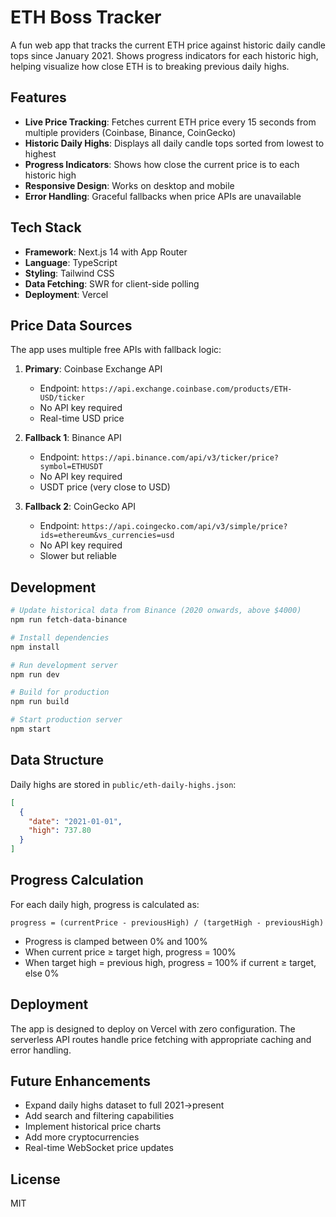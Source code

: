 # ETH Boss Tracker

A fun web app that tracks the current ETH price against historic daily candle tops since January 2021. Shows progress indicators for each historic high, helping visualize how close ETH is to breaking previous daily highs.

## Features

- **Live Price Tracking**: Fetches current ETH price every 15 seconds from multiple providers (Coinbase, Binance, CoinGecko)
- **Historic Daily Highs**: Displays all daily candle tops sorted from lowest to highest
- **Progress Indicators**: Shows how close the current price is to each historic high
- **Responsive Design**: Works on desktop and mobile
- **Error Handling**: Graceful fallbacks when price APIs are unavailable

## Tech Stack

- **Framework**: Next.js 14 with App Router
- **Language**: TypeScript
- **Styling**: Tailwind CSS
- **Data Fetching**: SWR for client-side polling
- **Deployment**: Vercel

## Price Data Sources

The app uses multiple free APIs with fallback logic:

1. **Primary**: Coinbase Exchange API
   - Endpoint: `https://api.exchange.coinbase.com/products/ETH-USD/ticker`
   - No API key required
   - Real-time USD price

2. **Fallback 1**: Binance API
   - Endpoint: `https://api.binance.com/api/v3/ticker/price?symbol=ETHUSDT`
   - No API key required
   - USDT price (very close to USD)

3. **Fallback 2**: CoinGecko API
   - Endpoint: `https://api.coingecko.com/api/v3/simple/price?ids=ethereum&vs_currencies=usd`
   - No API key required
   - Slower but reliable

## Development

```bash
# Update historical data from Binance (2020 onwards, above $4000)
npm run fetch-data-binance

# Install dependencies
npm install

# Run development server
npm run dev

# Build for production
npm run build

# Start production server
npm start
```

## Data Structure

Daily highs are stored in `public/eth-daily-highs.json`:

```json
[
  {
    "date": "2021-01-01",
    "high": 737.80
  }
]
```

## Progress Calculation

For each daily high, progress is calculated as:
```
progress = (currentPrice - previousHigh) / (targetHigh - previousHigh)
```

- Progress is clamped between 0% and 100%
- When current price ≥ target high, progress = 100%
- When target high = previous high, progress = 100% if current ≥ target, else 0%

## Deployment

The app is designed to deploy on Vercel with zero configuration. The serverless API routes handle price fetching with appropriate caching and error handling.

## Future Enhancements

- Expand daily highs dataset to full 2021→present
- Add search and filtering capabilities
- Implement historical price charts
- Add more cryptocurrencies
- Real-time WebSocket price updates

## License

MIT
